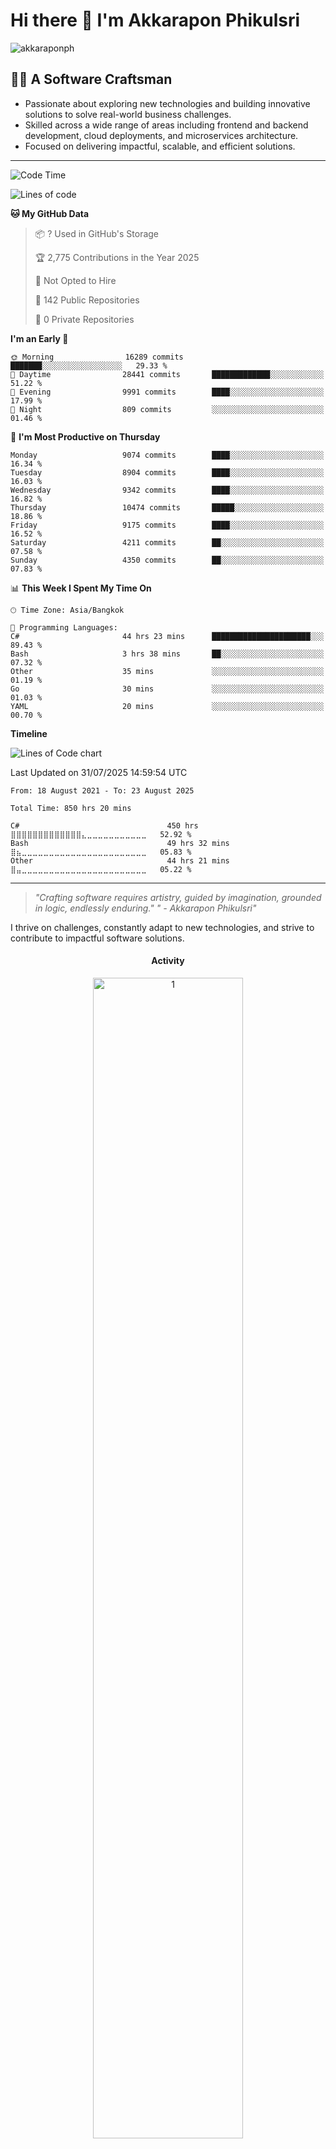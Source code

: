 # Hi there 👋 I'm Akkarapon Phikulsri  
<p align="left"> <img src="https://komarev.com/ghpvc/?username=akkaraponph&label=Glancing&color=0e75b6&style=flat" alt="akkaraponph" /> </p>

## 🧑‍💻 A Software Craftsman

- Passionate about exploring new technologies and building innovative solutions to solve real-world business challenges.
- Skilled across a wide range of areas including frontend and backend development, cloud deployments, and microservices architecture.
- Focused on delivering impactful, scalable, and efficient solutions.

---


<!--START_SECTION:waka-->
![Code Time](http://img.shields.io/badge/Code%20Time-668%20hrs%2034%20mins-blue)

![Lines of code](https://img.shields.io/badge/From%20Hello%20World%20I%27ve%20Written-76.4%20million%20lines%20of%20code-blue)

**🐱 My GitHub Data** 

> 📦 ? Used in GitHub's Storage 
 > 
> 🏆 2,775 Contributions in the Year 2025
 > 
> 🚫 Not Opted to Hire
 > 
> 📜 142 Public Repositories 
 > 
> 🔑 0 Private Repositories 
 > 
**I'm an Early 🐤** 

```text
🌞 Morning                16289 commits       ███████░░░░░░░░░░░░░░░░░░   29.33 % 
🌆 Daytime                28441 commits       █████████████░░░░░░░░░░░░   51.22 % 
🌃 Evening                9991 commits        ████░░░░░░░░░░░░░░░░░░░░░   17.99 % 
🌙 Night                  809 commits         ░░░░░░░░░░░░░░░░░░░░░░░░░   01.46 % 
```
📅 **I'm Most Productive on Thursday** 

```text
Monday                   9074 commits        ████░░░░░░░░░░░░░░░░░░░░░   16.34 % 
Tuesday                  8904 commits        ████░░░░░░░░░░░░░░░░░░░░░   16.03 % 
Wednesday                9342 commits        ████░░░░░░░░░░░░░░░░░░░░░   16.82 % 
Thursday                 10474 commits       █████░░░░░░░░░░░░░░░░░░░░   18.86 % 
Friday                   9175 commits        ████░░░░░░░░░░░░░░░░░░░░░   16.52 % 
Saturday                 4211 commits        ██░░░░░░░░░░░░░░░░░░░░░░░   07.58 % 
Sunday                   4350 commits        ██░░░░░░░░░░░░░░░░░░░░░░░   07.83 % 
```


📊 **This Week I Spent My Time On** 

```text
🕑︎ Time Zone: Asia/Bangkok

💬 Programming Languages: 
C#                       44 hrs 23 mins      ██████████████████████░░░   89.43 % 
Bash                     3 hrs 38 mins       ██░░░░░░░░░░░░░░░░░░░░░░░   07.32 % 
Other                    35 mins             ░░░░░░░░░░░░░░░░░░░░░░░░░   01.19 % 
Go                       30 mins             ░░░░░░░░░░░░░░░░░░░░░░░░░   01.03 % 
YAML                     20 mins             ░░░░░░░░░░░░░░░░░░░░░░░░░   00.70 % 
```

**Timeline**

![Lines of Code chart](https://raw.githubusercontent.com/akkaraponph/akkaraponph/main/assets/bar_graph.png)


 Last Updated on 31/07/2025 14:59:54 UTC
<!--END_SECTION:waka-->


<!--START_SECTION:waka-simple-->

```text
From: 18 August 2021 - To: 23 August 2025

Total Time: 850 hrs 20 mins

C#                                 450 hrs         ⣿⣿⣿⣿⣿⣿⣿⣿⣿⣿⣿⣿⣿⣄⣀⣀⣀⣀⣀⣀⣀⣀⣀⣀⣀   52.92 %
Bash                               49 hrs 32 mins  ⣿⣦⣀⣀⣀⣀⣀⣀⣀⣀⣀⣀⣀⣀⣀⣀⣀⣀⣀⣀⣀⣀⣀⣀⣀   05.83 %
Other                              44 hrs 21 mins  ⣿⣤⣀⣀⣀⣀⣀⣀⣀⣀⣀⣀⣀⣀⣀⣀⣀⣀⣀⣀⣀⣀⣀⣀⣀   05.22 %
```

<!--END_SECTION:waka-simple-->

---

> *"Crafting software requires artistry, guided by imagination, grounded in logic, endlessly enduring."*
> *" - Akkarapon Phikulsri"*

I thrive on challenges, constantly adapt to new technologies, and strive to contribute to impactful software solutions.






<h4 align="center">
Activity
</h4>
  


 <div align="center">

  <div>
    <img src="https://github-profile-summary-cards.vercel.app/api/cards/profile-details?username=akkaraponph&theme=react"  display=block width=69% height=auto  alt="1" >
  </div>
  

  <a href="http://www.github.com/akkaraponph"><img width="43%" src="https://github-readme-stats.vercel.app/api?username=akkaraponph&hide=&count_private=true&bg_color=0D1117&theme=react&hide_border=true&show_icons=true" alt="akkaraponph's GitHub stats" /></a>
  <a href="http://www.github.com/akkaraponph"><img alt="akkaraponph Top Language"  width = "25%" src="https://github-readme-stats.vercel.app/api/top-langs/?username=akkaraponph&langs_count=10&count_private=true&layout=compact&theme=react&hide_border=true&bg_color=0D1117"/></a>

</div>




<div>

<h4 align="center">

![](https://quotes-github-readme.vercel.app/api?type=horizontal&theme=radical)
</div>



<div align="center">


<div style="text-align: center;">
  <picture>
    <source media="(prefers-color-scheme: dark)" srcset="https://github.com/akkaraponph/akkaraponph/blob/output/github-snake-dark.svg" />
    <source media="(prefers-color-scheme: light)" srcset="https://github.com/akkaraponph/akkaraponph/blob/output/github-snake.svg" />
    <img alt="github-snake" src="https://github.com/akkaraponph/akkaraponph/blob/output/ocean.gif" />
  </picture>
</div>
</div>




    
![GITHUB Stats](https://raw.githubusercontent.com/akkaraponph/github-stats/master/generated/overview.svg#gh-dark-mode-only) ![GITHUB Languages](https://raw.githubusercontent.com/akkaraponph/github-stats/master/generated/languages.svg#gh-dark-mode-only)
![GITHUB Stats](https://raw.githubusercontent.com/akkaraponph/github-stats/master/generated/overview.svg#gh-light-mode-only) ![GITHUB Languages](https://raw.githubusercontent.com/akkaraponph/github-stats/master/generated/languages.svg#gh-light-mode-only)


<br />




 <div align="center">

  </div>

[![DigitalOcean Referral Badge](https://web-platforms.sfo2.cdn.digitaloceanspaces.com/WWW/Badge%201.svg)](https://www.digitalocean.com/?refcode=a351da331073&utm_campaign=Referral_Invite&utm_medium=Referral_Program&utm_source=badge)
<a href="https://www.buymeacoffee.com/akkarapon"><img src="https://cdn.buymeacoffee.com/buttons/v2/default-yellow.png" width="220"/></a>


---


```mermaid
flowchart LR
    A[🎨 Software Craftsmanship] --> B[🎯 Expertise]
    A --> C[🛠️ Tech Stack]
    A --> D[🚀 Projects]
    
    B --> E[⚡ Performance Optimization]
    B --> F[🏗️ Scalable Architecture]
    B --> G[💡 Problem Solving]
    
    C --> H[🎨 Frontend]
    C --> I[⚙️ Backend]
    C --> J[☁️ DevOps]
    C --> K[🗄️ Database]
    
    H --> L[Next.js • Redux • TypeScript]
    I --> M[Golang • C# • Python]
    J --> N[Docker • AWS • Kubernetes]
    K --> O[PostgreSQL • MongoDB • Redis]
    
    D --> P[🌐 Web Applications]
    D --> Q[🔗 Microservices]
    D --> R[📱 Mobile Apps]
    D --> S[🤖 API Development]
    
    E --> T[📊 Monitoring & Analytics]
    F --> U[🔄 CI/CD Pipelines]
    G --> V[🧪 Testing & Quality]
    
    P --> W[💼 Business Solutions]
    Q --> X[🎯 High Availability]
    R --> Y[📱 Cross-Platform]
    S --> Z[🔗 RESTful & GraphQL]

    %% GitHub-optimized styling
    style A fill:#0969da,stroke:#0550ae,stroke-width:4px,color:#ffffff
    
    style B fill:#7c3aed,stroke:#6d28d9,stroke-width:3px,color:#ffffff
    style C fill:#059669,stroke:#047857,stroke-width:3px,color:#ffffff
    style D fill:#f59e0b,stroke:#d97706,stroke-width:3px,color:#ffffff
    
    style E fill:#8b5cf6,stroke:#7c3aed,stroke-width:2px,color:#ffffff
    style F fill:#a855f7,stroke:#9333ea,stroke-width:2px,color:#ffffff
    style G fill:#6366f1,stroke:#4f46e5,stroke-width:2px,color:#ffffff
    
    style H fill:#16a34a,stroke:#15803d,stroke-width:2px,color:#ffffff
    style I fill:#059669,stroke:#047857,stroke-width:2px,color:#ffffff
    style J fill:#0891b2,stroke:#0e7490,stroke-width:2px,color:#ffffff
    style K fill:#0d9488,stroke:#0f766e,stroke-width:2px,color:#ffffff
    
    style L fill:#22c55e,stroke:#16a34a,stroke-width:1px,color:#ffffff
    style M fill:#10b981,stroke:#059669,stroke-width:1px,color:#ffffff
    style N fill:#06b6d4,stroke:#0891b2,stroke-width:1px,color:#ffffff
    style O fill:#14b8a6,stroke:#0d9488,stroke-width:1px,color:#ffffff
    
    style P fill:#f97316,stroke:#ea580c,stroke-width:2px,color:#ffffff
    style Q fill:#f59e0b,stroke:#d97706,stroke-width:2px,color:#ffffff
    style R fill:#eab308,stroke:#ca8a04,stroke-width:2px,color:#ffffff
    style S fill:#d97706,stroke:#b45309,stroke-width:2px,color:#ffffff
    
    style T fill:#c084fc,stroke:#a855f7,stroke-width:1px,color:#ffffff
    style U fill:#d8b4fe,stroke:#c084fc,stroke-width:1px,color:#ffffff
    style V fill:#93c5fd,stroke:#3b82f6,stroke-width:1px,color:#ffffff
    
    style W fill:#fb923c,stroke:#f97316,stroke-width:1px,color:#ffffff
    style X fill:#fbbf24,stroke:#f59e0b,stroke-width:1px,color:#ffffff
    style Y fill:#facc15,stroke:#eab308,stroke-width:1px,color:#ffffff
    style Z fill:#fb7185,stroke:#f43f5e,stroke-width:1px,color:#ffffff
    
    %% Clean link styling
    linkStyle default stroke:#6b7280,stroke-width:2px
```


